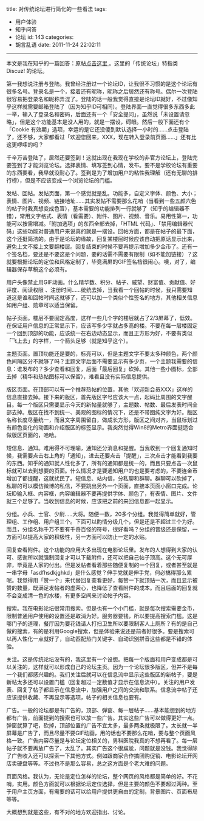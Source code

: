 title: 对传统论坛进行简化的一些看法
tags:
  - 用户体验
  - 知乎问答
  - 论坛
id: 143
categories:
  - 胡言乱语
date: 2011-11-24 22:02:11
---

本文是我在知乎的一篇回答：原帖[点击这里 ](http://www.zhihu.com/question/19913617/answer/13338119 "知乎问答")。这里的「传统论坛」特指类 Discuz! 的论坛。

第一我想说注册与登陆。我曾经注册过一个论坛ID，让我很不习惯的是这个论坛有很多名号。登录名是一个，接着还有昵称，昵称之后居然还有称号。偶尔一次登陆很容易把登录名和昵称弄混了。登陆的话一般我觉得直接是论坛ID就好，不过像知乎这样就需要邮箱登陆了（因为知乎ID可相同）。登陆界面一直觉得很多东西多此一举，输入了登录名和密码，后面还有一个「安全提问」，虽然说「未设置请忽略」，但是这个功能基本是没人用的，就是一摆设，碍眼。然后一般下面还有个「Cookie 有效期」选项，幸运的是它还没傻到默认选择一小时的......点击登陆了，还不够，大家都看过「欢迎您回来，XXX，现在转入登录前页面......」还有比这更啰嗦的吗？
<!--more-->

千辛万苦登陆了，居然还要签到！这就出现在我现在学校的非官方论坛上，登陆完要签到了才能浏览论坛。选择表情、填写签到心情，发布。要不是学校论坛有重要的东西要看，我早就没耐心了。签到是为了增加用户的粘性我理解（还有无聊的排行榜），但是不应该变成一个浏览论坛的门槛。

发帖、回帖。发帖页面，第一个感觉就是乱。功能多，自定义字体、颜色、大小；表情、图片、视频、链接地址......其实发帖不需要那么花哨（当看到一些五颜六色的帖子时我真想变成色盲），基本需要的功能排列一行就够了（知乎的编辑器不错），常用文字格式、表情（看需要）、附件、图片、视频、音乐。易用性第一，功能可以按需增减。「附加选项」的东西全部去掉，「HTML 代码」、「禁用编辑器代码」这些功能对普通用户来说真的就是一摆设。回帖方面，都是在帖子的最下面，这个还挺简洁的。由于是论坛的缘故，回复某楼层时候应该自动把原话显示出来，避免上文不接上文要翻楼层。回复结束的时候不要再提示增加多少金币了。还有一个签名档，要还是不要这是个问题，要的话需不需要有限制（如不能加链接）？这就要根据论坛的定位和风格定制了，毕竟满屏的GIF签名档很闹心。噢，对了，编辑器保存草稿这个必须有。

用户头像禁止用GIF动画。什么精华数、积分、帖子、威望、财富值、贡献值、好评度、阅读权限 、注册时间......统统去掉，当我看一个回帖的时候，我只需要知道这是谁和回帖时间这就够了，还可以加一个类似个性签名的地方，其他相关信息如用户组、勋章可以适当保留。

帖子页面。楼层不要固定高度，这样一些几个字的楼层就占了2/3屏幕了，低效。在保证用户信息的正常显示下，应该写多少字就占多高的楼。不要在每一层楼固定一个回到顶部的功能，应该统一在右边动态显示，而且正方形为好，不要有类似「飞上去」的字样，一个箭头足够（就是知乎这个）。

主题页面。置顶功能还是要的，标亮可以，但是主题文字不要太多种颜色，两个颜色间隔区分不就够了吗？主题文字后面不需要显示有多少页，一个主题我需要的信息：谁发布的？多少查看和回复，后面「最后回复」砍掉。其他一些小图标，全部去掉（精华和热帖图标可以保留），难看且没有实际信息提供。

版区页面。在顶部可以有一个推荐热帖的位置，其他「欢迎新会员XXX」这样的信息直接去掉。接下来的版区，首先版区字号应该大一点，起码比周围的文字醒目。每一个版区只需要显示今天的新帖量就够了，主题数、帖数、最后发表时间全部去掉。版区在找不到统一、美观的图标的情况下，还是不带图纯文字为好。版区名称长度尽量统一，而且文字周围留白，做成长方形，版区之间对齐，当鼠标划过有颜色变化的动画和介绍版区的标签显示。我突然觉得Win8的Metro界面挺适合做版区页面的，哈哈。

短信息、通知。难用得不可理喻，通知还分消息和提醒。当我收到一个回复通知时候，我需要点击右上角的「通知」，进去还要点击「提醒」，三次点击才能看到我要的东西。知乎的通知就人性化多了，所有的通知都是统一的，而且只要点击一次鼠标就可以去到想要的页面。什么情况才是要通知用户的也是要考虑的，不要连金币增加了都提醒，这就扰民了。短信息、站内信，分私聊和群聊。群聊可以砍掉了，私聊的可以模仿微博的私信，不要跳出另外一个页面，直接本页面小窗口完成。论坛ID输入框、内容框，内容编辑器不要再提供字体、颜色了，有表情、图片、文件就三个足够了。当收到信息的时候，应该把之前的来回信息都一起显示。

分组。小兵、士官、少尉.....大将。随便一数，20多个分组。我觉得简单就好，管理组、工作组、用户组三个。下面可以酌情分级几个，但是还是不超过三个为好。而且，分组名称千万不要有千奇百怪的符号，很好看吗？分组的晋级还是保留，一方面可以提高大家的积极性，另一方面可以防止一定的水贴。

回复查看附件。这个功能的应用大多出现在电影论坛里。发布的人想得到大家的认可、感谢所以就强制回复才可以下载附件，还可以把自己帖子顶高。这个无可厚非，毕竟是人家的付出。但是发帖者看着那些随便复制的一个回复，或者甚至就是一串字母「asdfhsdkjghkd」是什么感觉？伸手党就是伸手党，何必搞得那么累呢。我觉得用「赞一个」来代替回复查看更好，每赞一下就顶贴一次，而且显示被赞的数量，既满足发帖者的虚荣心，也降低了查看附件的成本。而且后面的回复就不会变成清一色的水楼，有更多空间来讨论帖子内容。

搜索。我在电影论坛很常用搜索。但是也有一个小门槛，就是每次搜索需要金币，限制普通用户使用的设置还是取消为好。服务器要钱，所以要提高搜索门槛。这是哪门子的道理，餐厅因为要花钱请人打扫卫生所以要限制客人上厕所？有的是自己做的搜索，有的是利用Google搜索，但是体验来说还是前者好很多。要是搜索可以再人性化一点就好了，自动匹配热门关键字、自动识别拼音这些都是不错的体验。

关注。这是传统论坛没有的，我这里有一个设想。把每一个版面和用户变成都是可以关注的，这样就可以形成自己的论坛主页。因为一个论坛很多版区，但并不是每一个我们都感兴趣的。我们关注后就可以在信息流中显示这些版区的新帖子，要是新帖太多还可以设置门槛（回复超过一定数值才显示在信息流中）。关注的用户发表、回复了帖子都显示在信息流中，加强用户之间的交流和联系。信息流中帖子还应该提供收藏、不再显示等选项，帖子的相关信息也要有。

广告。一般的论坛都是有广告的，顶部、弹窗、每一层帖子......基本能想到的地方都有广告，前面提到的搜索也可以放一些广告。其实这些广告可以做得更好一点。弹窗就算了吧，砍掉，顶部位置的广告不宜太多，最多两条就极限了。太长就一半屏幕是广告了，而且尽量不要GIF动画，用的话也不要那么花哨，要与整个页面风格一致。广告内容尽量是与论坛定位相关的，男科医院我真的不想再看了。每一层帖子就不要再放广告了，太乱了。其实广告这个很尴尬，问题就是没钱。我觉得除了广告收入还可以探索一下其他方式。例如跟商家合作搞团购促销、电影论坛开网店卖硬盘等等。不过也不是那么容易，总之这方面是个老大难的问题。

页面风格。我认为，无论是定位怎样的论坛，整个网页的风格都是简单的好。不花哨，实用。颜色方面就可以根据论坛定位选择，但是主要的颜色不要超过两种。至于用户主页方面，有需要的话可以给用户提供更自由的定制，背景图片、页面布局等等。

大概想到就是这些，有不对的地方欢迎指出、讨论。
